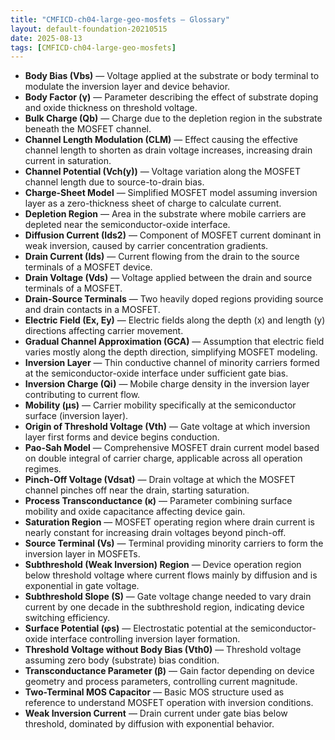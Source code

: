 ```yaml
---
title: "CMFICD-ch04-large-geo-mosfets — Glossary"
layout: default-foundation-20210515
date: 2025-08-13
tags: [CMFICD-ch04-large-geo-mosfets]
---
```


- **Body Bias (Vbs)** — Voltage applied at the substrate or body terminal to modulate the inversion layer and device behavior.  
- **Body Factor (γ)** — Parameter describing the effect of substrate doping and oxide thickness on threshold voltage.  
- **Bulk Charge (Qb)** — Charge due to the depletion region in the substrate beneath the MOSFET channel.  
- **Channel Length Modulation (CLM)** — Effect causing the effective channel length to shorten as drain voltage increases, increasing drain current in saturation.  
- **Channel Potential (Vch(y))** — Voltage variation along the MOSFET channel length due to source-to-drain bias.  
- **Charge-Sheet Model** — Simplified MOSFET model assuming inversion layer as a zero-thickness sheet of charge to calculate current.  
- **Depletion Region** — Area in the substrate where mobile carriers are depleted near the semiconductor-oxide interface.  
- **Diffusion Current (Ids2)** — Component of MOSFET current dominant in weak inversion, caused by carrier concentration gradients.  
- **Drain Current (Ids)** — Current flowing from the drain to the source terminals of a MOSFET device.  
- **Drain Voltage (Vds)** — Voltage applied between the drain and source terminals of a MOSFET.  
- **Drain-Source Terminals** — Two heavily doped regions providing source and drain contacts in a MOSFET.  
- **Electric Field (Ex, Ey)** — Electric fields along the depth (x) and length (y) directions affecting carrier movement.  
- **Gradual Channel Approximation (GCA)** — Assumption that electric field varies mostly along the depth direction, simplifying MOSFET modeling.  
- **Inversion Layer** — Thin conductive channel of minority carriers formed at the semiconductor-oxide interface under sufficient gate bias.  
- **Inversion Charge (Qi)** — Mobile charge density in the inversion layer contributing to current flow.  
- **Mobility (μs)** — Carrier mobility specifically at the semiconductor surface (inversion layer).  
- **Origin of Threshold Voltage (Vth)** — Gate voltage at which inversion layer first forms and device begins conduction.  
- **Pao-Sah Model** — Comprehensive MOSFET drain current model based on double integral of carrier charge, applicable across all operation regimes.  
- **Pinch-Off Voltage (Vdsat)** — Drain voltage at which the MOSFET channel pinches off near the drain, starting saturation.  
- **Process Transconductance (κ)** — Parameter combining surface mobility and oxide capacitance affecting device gain.  
- **Saturation Region** — MOSFET operating region where drain current is nearly constant for increasing drain voltages beyond pinch-off.  
- **Source Terminal (Vs)** — Terminal providing minority carriers to form the inversion layer in MOSFETs.  
- **Subthreshold (Weak Inversion) Region** — Device operation region below threshold voltage where current flows mainly by diffusion and is exponential in gate voltage.  
- **Subthreshold Slope (S)** — Gate voltage change needed to vary drain current by one decade in the subthreshold region, indicating device switching efficiency.  
- **Surface Potential (φs)** — Electrostatic potential at the semiconductor-oxide interface controlling inversion layer formation.  
- **Threshold Voltage without Body Bias (Vth0)** — Threshold voltage assuming zero body (substrate) bias condition.  
- **Transconductance Parameter (β)** — Gain factor depending on device geometry and process parameters, controlling current magnitude.  
- **Two-Terminal MOS Capacitor** — Basic MOS structure used as reference to understand MOSFET operation with inversion conditions.  
- **Weak Inversion Current** — Drain current under gate bias below threshold, dominated by diffusion with exponential behavior.
